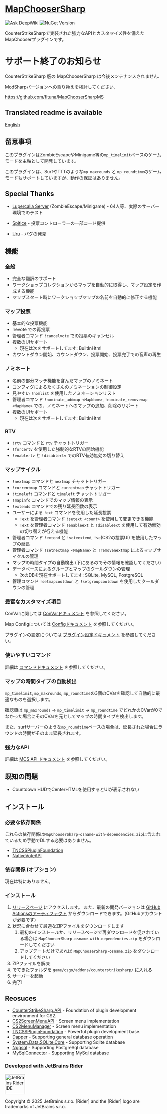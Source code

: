 ﻿# [MapChooserSharp](https://github.com/fltuna/MapChooserSharp)

[![Ask DeepWiki](https://deepwiki.com/badge.svg)](https://deepwiki.com/fltuna/MapChooserSharp) ![NuGet Version](https://img.shields.io/nuget/v/MapChooserSharp.API)

CounterStrikeSharpで実装された強力なAPIとカスタマイズ性を備えたMapChooserプラグインです。

# サポート終了のお知らせ

CounterStrikeSharp 版の MapChooserSharp は今後メンテナンスされません.

ModSharpバージョンへの乗り換えを検討してください.

https://github.com/fltuna/MapChooserSharpMS


## Translated readme is available

[English](README.md)

## 留意事項

このプラグインはZombieEscapeやMinigame等の`mp_timelimit`ベースのゲームモードを主軸として開発しています。

このプラグインは、SurfやTTTのような`mp_maxrounds` と `mp_roundtime`のゲームモードもサポートしていますが、動作の保証はありません。

## Special Thanks

- [Lupercalia Server](https://steamcommunity.com/groups/lupercalia) (ZombieEscape/Minigame) - 64人等、実際のサーバー環境でのテスト

- [Spitice](https://github.com/spitice) - 投票コントローラーの一部コード提供
- [Uru](https://github.com/2vg) - バグの発見

## 機能

### 全般

- 完全な翻訳のサポート
- ワークショップコレクションからマップを自動的に取得し、マップ設定を作成する機能
- マップスタート時にワークショップマップの名前を自動的に修正する機能

### マップ投票

- 基本的な投票機能
- !revote での再投票
- 管理者コマンド `!cancelvote` での投票のキャンセル
- 複数のUIサポート
   - 現在は次をサポートしてます: BuiltInHtml
- カウントダウン開始、カウントダウン、投票開始、投票完了での音声の再生

### ノミネート

- 名前の部分マッチ機能を含んだマップのノミネート
- コンフィグによるたくさんのノミネーションの制御設定
- 見やすい `!nomlist` を使用したノミネーションリスト
- 管理者コマンド `!nominate_addmap <MapName>`, `!nominate_removemap <MapName>` での、ノミネートへのマップの追加、削除のサポート
- 複数のUIサポート
   - 現在は次をサポートしてます: BuiltInHtml

### RTV

- `!rtv` コマンドと `rtv` チャットトリガー
- `!forcertv` を使用した強制的なRTVの開始機能
- `!enablertv` と `!disablertv` でのRTV有効無効の切り替え

### マップサイクル

- `!nextmap` コマンドと `nextmap` チャットトリガー
- `!currentmap` コマンドと `currentmap` チャットトリガー
- `!timeleft` コマンドと `timeleft` チャットトリガー
- `!mapinfo` コマンドでのマップ情報の表示
- `!extends` コマンドでの残り延長回数の表示
- ユーザーによる `!ext` コマンドを使用した延長投票
   - `!ext` を管理者コマンド `!setext <count>` を使用して変更できる機能
   - `!ext` を管理者コマンド `!enableext` と `!disableext` を使用して有効無効の切り替えが行える機能
- 管理者コマンド `!extend` と `!voteextend`, `!ve`(CS2の投票UI) を使用したマップの延長
- 管理者コマンド `!setnextmap <MapName>` と `!removenextmap` によるマップサイクルの管理
- マップの時間タイプの自動検出 (下にあるのでその情報を確認してください)
- データベースによるグループとマップのクールダウンの管理
   - 次のDBを現在サポートしてます: SQLite, MySQL, PostgreSQL
- 管理コマンド `!setmapcooldown` と `!setgroupcooldown` を使用したクールダウンの管理

### 豊富なカスタマイズ項目

ConVarに関しては [ConVarドキュメント](docs/ja/configuration/CONVAR.md) を参照してください。

Map Configについては [Configドキュメント](docs/ja/configuration/MAP_CONFIG.md) を参照してください。

プラグインの設定については [プラグイン設定ドキュメント](docs/ja/configuration/PLUGIN_CONFIG.md) を参照してください。

### 使いやすいコマンド

詳細は [コマンドドキュメント](docs/ja/COMMANDS.md) を参照してください。

### マップの時間タイプの自動検出

`mp_timelimit`, `mp_maxrounds`, `mp_roundtime`の3個のCVarを確認して自動的に最適なものを選択します。

確認順は `mp_maxrounds` -> `mp_timelimit` -> `mp_roundtime` でどれかのCVarが0でなかった場合にそのCVarを元としてマップの時間タイプを検出します。

また、surfサーバーのような`mp_roundtime`ベースの場合は、延長された場合にラウンドの時間がそのまま延長されます。

### 強力なAPI

詳細は [MCS API ドキュメント](docs/ja/development/USING_MCS_API.md) を参照してください。

## 既知の問題

- Countdown HUDでCenterHTMLを使用するとUIが表示されない

## インストール

### 必要な依存関係

これらの依存関係は`MapChooserSharp-osname-with-dependencies.zip`に含まれているため手動でDLする必要はありません。

- [TNCSSPluginFoundation](https://github.com/fltuna/TNCSSPluginFoundation/releases/latest)
- [NativeVoteAPI](https://github.com/fltuna/NativeVoteAPI-CS2/releases/latest)

### 依存関係 (オプション)

現在は特にありません。

### インストール

1. [リリースページ](https://github.com/fltuna/MapChooserSharp/releases/latest) にアクセスします。 また、最新の開発バージョンは [GitHub Actionsのアーティファクト](https://github.com/fltuna/MapChooserSharp/actions) からダウンロードできます。(GitHubアカウントが必要です)
2. 状況に合わせて最適なZIPファイルをダウンロードします
    1. 最初のインストールか、リリースページで再ダウンロードを促されている場合は `MapChooserSharp-osname-with-dependencies.zip` をダウンロードしてください
    2. アップデートだけであれば `MapChooserSharp-osname.zip` をダウンロードしてください
3. ZIPファイルを解凍
4. でてきたフォルダを `game/csgo/addons/counterstrikesharp/` に入れる
5. サーバーを起動
6. 完了!

## Reosuces

- [CounterStrikeSharp.API](https://github.com/roflmuffin/CounterStrikeSharp) - Foundation of plugin development environment for CS2.
- [CS2ScreenMenuAPI](https://github.com/T3Marius/CS2ScreenMenuAPI) - Screen menu implementation
- [CS2MenuManager](https://github.com/schwarper/CS2MenuManager) - Screen menu implementation
- [TNCSSPluginFoundation](https://github.com/fltuna/TNCSSPluginFoundation) - Powerful plugin development base.
- [Dapper](https://github.com/DapperLib/Dapper) - Supporting general database operation
- [System.Data.SQLite.Core](https://www.nuget.org/packages/system.data.sqlite.core/) - Supporting Sqlite database
- [Npgsql](https://github.com/npgsql/npgsql) - Supporting PostgreSql database
- [MySqlConnector](https://github.com/mysql-net/MySqlConnector) - Supporting MySql database

### Developed with JetBrains Rider

<img src="https://resources.jetbrains.com/storage/products/company/brand/logos/Rider_icon.png" width="64" alt="JetBrains Rider IDE"/>

Copyright © 2025 JetBrains s.r.o. [Rider] and the [Rider] logo are trademarks of JetBrains s.r.o.